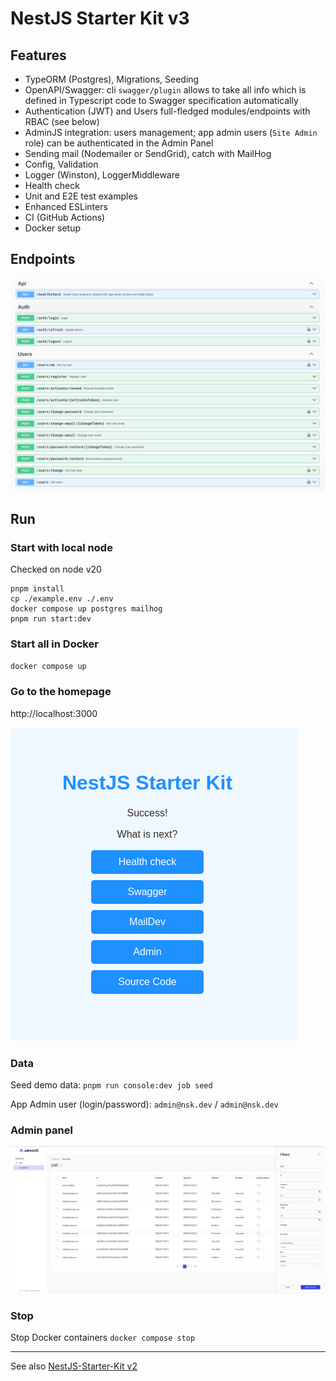 # NestJS Starter Kit v3

## Features

- TypeORM (Postgres), Migrations, Seeding
- OpenAPI/Swagger: cli `swagger/plugin` allows to take all info which is defined in Typescript code to Swagger specification automatically 
- Authentication (JWT) and Users full-fledged modules/endpoints with RBAC (see below)
- AdminJS integration: users management; app admin users (`Site Admin` role) can be authenticated in the Admin Panel
- Sending mail (Nodemailer or SendGrid), catch with MailHog
- Config, Validation
- Logger (Winston), LoggerMiddleware
- Health check 
- Unit and E2E test examples
- Enhanced ESLinters
- CI (GitHub Actions)
- Docker setup

## Endpoints
![](src/static/images/api-endpoints.png "Swagger Endpoints")

## Run

### Start with local node 

Checked on node v20

```
pnpm install
cp ./example.env ./.env
docker compose up postgres mailhog
pnpm run start:dev
```

### Start all in Docker
`docker compose up`

### Go to the homepage
http://localhost:3000

![](src/static/images/home-page.png "Home Page")

### Data
Seed demo data:
`pnpm run console:dev job seed`

App Admin user (login/password): `admin@nsk.dev` / `admin@nsk.dev`

### Admin panel
![](src/static/images/admin-users.png "Admin Panel")

### Stop

Stop Docker containers
`docker compose stop`

---
See also [NestJS-Starter-Kit v2](https://github.com/ArtuGit/NestJS-Starter-Kit/tree/v2)
